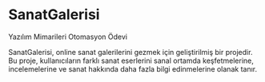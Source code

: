 # SanatGalerisi
 Yazılım Mimarileri Otomasyon Ödevi

SanatGalerisi, online sanat galerilerini gezmek için geliştirilmiş bir projedir.
Bu proje, kullanıcıların farklı sanat eserlerini sanal ortamda keşfetmelerine, incelemelerine ve sanat hakkında daha fazla bilgi edinmelerine olanak tanır.
